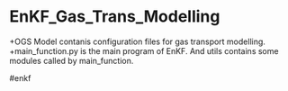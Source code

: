 # EnKF_Gas_Trans_Modelling
  +OGS Model contanis configuration files for gas transport modelling.
  +main_function.py is the main program of EnKF. And utils contains some modules called by main_function.

#enkf

